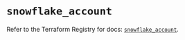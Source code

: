 # `snowflake_account`

Refer to the Terraform Registry for docs: [`snowflake_account`](https://registry.terraform.io/providers/snowflake-labs/snowflake/1.0.1/docs/resources/account).
